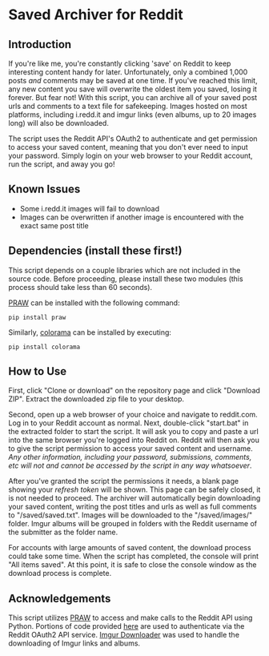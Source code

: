 # Saved Archiver for Reddit
## Introduction
If you're like me, you're constantly clicking 'save' on Reddit to keep interesting content handy for later. Unfortunately, only a combined 1,000 posts *and* comments may be saved at one time. If you've reached this limit, any new content you save will overwrite the oldest item you saved, losing it forever. But fear not! With this script, you can archive all of your saved post urls and comments to a text file for safekeeping. Images hosted on most platforms, including i.redd.it and imgur links (even albums, up to 20 images long) will also be downloaded.

The script uses the Reddit API's OAuth2 to authenticate and get permission to access your saved content, meaning that you don't ever need to input your password. Simply login on your web browser to your Reddit account, run the script, and away you go!

## Known Issues
 * Some i.redd.it images will fail to download
 * Images can be overwritten if another image is encountered with the exact same post title

## Dependencies (install these first!)
This script depends on a couple libraries which are not included in the source code. Before proceeding, please install these two modules (this process should take less than 60 seconds).

[PRAW](https://praw.readthedocs.io/en/latest/) can be installed with the following command:
```
pip install praw
```

Similarly, [colorama](https://pypi.org/project/colorama/) can be installed by executing:
```
pip install colorama
```

## How to Use
First, click "Clone or download" on the repository page and click "Download ZIP". Extract the downloaded zip file to your desktop.

Second, open up a web browser of your choice and navigate to reddit.com. Log in to your Reddit account as normal. Next, double-click "start.bat" in the extracted folder to start the script. It will ask you to copy and paste a url into the same browser you're logged into Reddit on. Reddit will then ask you to give the script permission to access your saved content and username. *Any other information, including your password, submissions, comments, etc will not and cannot be accessed by the script in any way whatsoever*.

After you've granted the script the permissions it needs, a blank page showing your *refresh token* will be shown. This page can be safely closed, it is not needed to proceed. The archiver will automatically begin downloading your saved content, writing the post titles and urls as well as full comments to "/saved/saved.txt". Images will be downloaded to the "/saved/images/" folder. Imgur albums will be grouped in folders with the Reddit username of the submitter as the folder name.

For accounts with large amounts of saved content, the download process could take some time. When the script has completed, the console will print "All items saved". At this point, it is safe to close the console window as the download process is complete.

## Acknowledgements
This script utilizes [PRAW](https://praw.readthedocs.io/en/latest/) to access and make calls to the Reddit API using Python. Portions of code provided [here](https://praw.readthedocs.io/en/latest/tutorials/refresh_token.html#refresh-token) are used to authenticate via the Reddit OAuth2 API service. [Imgur Downloader](https://github.com/jtara1/imgur_downloader) was used to handle the downloading of Imgur links and albums.
